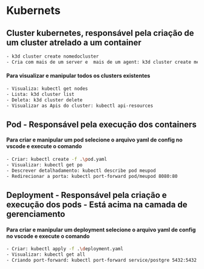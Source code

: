 # Kubernets

## Cluster kubernetes, responsável pela criação de um cluster atrelado a um container

```bash
- k3d cluster create nomedocluster
- Cria com mais de um server e  mais de um agent: k3d cluster create meucluster --servers 3 --agents 3
```

#### Para visualizar e manipular todos os clusters existentes

```bash
- Visualiza: kubectl get nodes
- Lista: k3d cluster list
- Deleta: k3d cluster delete
- Visualizar as Apis do cluster: kubectl api-resources
```

## Pod - Responsável pela execução dos containers
#### Para criar e manipular um pod selecione o arquivo yaml de config no vscode e execute o comando
```bash
- Criar: kubectl create -f .\pod.yaml
- Visualizar: kubectl get po
- Descrever detalhadamento: kubectl describe pod meupod
- Redirecionar a porta: kubectl port-forward pod/meupod 8080:80
```

## Deployment - Responsável pela criação e execução dos pods - Está acima na camada de gerenciamento
#### Para criar e manipular um deployment selecione o arquivo yaml de config no vscode e execute o comando
```bash
- Criar: kubectl apply -f .\deployment.yaml
- Visualizar: kubectl get all
- Criando port-forward: kubectl port-forward service/postgre 5432:5432
```
